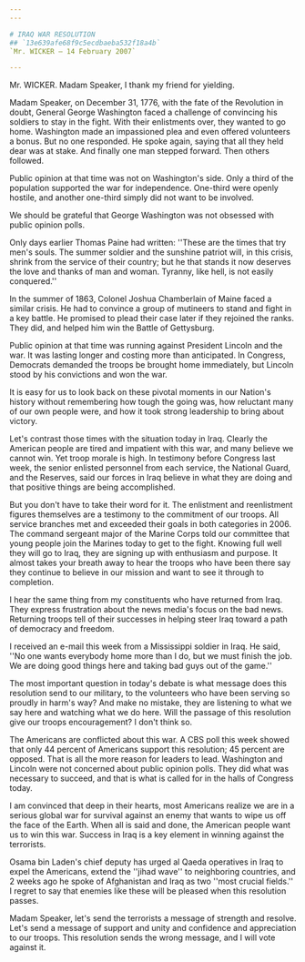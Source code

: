 ```yaml
---
---

# IRAQ WAR RESOLUTION
## `13e639afe68f9c5ecdbaeba532f18a4b`
`Mr. WICKER — 14 February 2007`

---
```



Mr. WICKER. Madam Speaker, I thank my friend for yielding.

Madam Speaker, on December 31, 1776, with the fate of the Revolution 
in doubt, General George Washington faced a challenge of convincing his 
soldiers to stay in the fight. With their enlistments over, they wanted 
to go home. Washington made an impassioned plea and even offered 
volunteers a bonus. But no one responded. He spoke again, saying that 
all they held dear was at stake. And finally one man stepped forward. 
Then others followed.

Public opinion at that time was not on Washington's side. Only a 
third of the population supported the war for independence. One-third 
were openly hostile, and another one-third simply did not want to be 
involved.

We should be grateful that George Washington was not obsessed with 
public opinion polls.

Only days earlier Thomas Paine had written: ''These are the times 
that try men's souls. The summer soldier and the sunshine patriot will, 
in this crisis, shrink from the service of their country; but he that 
stands it now deserves the love and thanks of man and woman. Tyranny, 
like hell, is not easily conquered.''

In the summer of 1863, Colonel Joshua Chamberlain of Maine faced a 
similar crisis. He had to convince a group of mutineers to stand and 
fight in a key battle. He promised to plead their case later if they 
rejoined the ranks. They did, and helped him win the Battle of 
Gettysburg.

Public opinion at that time was running against President Lincoln and 
the war. It was lasting longer and costing more than anticipated. In 
Congress, Democrats demanded the troops be brought home immediately, 
but Lincoln stood by his convictions and won the war.

It is easy for us to look back on these pivotal moments in our 
Nation's history without remembering how tough the going was, how 
reluctant many of our own people were, and how it took strong 
leadership to bring about victory.

Let's contrast those times with the situation today in Iraq. Clearly 
the American people are tired and impatient with this war, and many 
believe we cannot win. Yet troop morale is high. In testimony before 
Congress last week, the senior enlisted personnel from each service, 
the National Guard, and the Reserves, said our forces in Iraq believe 
in what they are doing and that positive things are being accomplished.

But you don't have to take their word for it. The enlistment and 
reenlistment figures themselves are a testimony to the commitment of 
our troops. All service branches met and exceeded their goals in both 
categories in 2006. The command sergeant major of the Marine Corps told 
our committee that young people join the Marines today to get to the 
fight. Knowing full well they will go to Iraq, they are signing up with 
enthusiasm and purpose. It almost takes your breath away to hear the 
troops who have been there say they continue to believe in our mission 
and want to see it through to completion.

I hear the same thing from my constituents who have returned from 
Iraq. They express frustration about the news media's focus on the bad 
news. Returning troops tell of their successes in helping steer Iraq 
toward a path of democracy and freedom.

I received an e-mail this week from a Mississippi soldier in Iraq. He 
said, ''No one wants everybody home more than I do, but we must finish 
the job. We are doing good things here and taking bad guys out of the 
game.''

The most important question in today's debate is what message does 
this resolution send to our military, to the volunteers who have been 
serving so proudly in harm's way? And make no mistake, they are 
listening to what we say here and watching what we do here. Will the 
passage of this resolution give our troops encouragement? I don't think 
so.

The Americans are conflicted about this war. A CBS poll this week 
showed that only 44 percent of Americans support this resolution; 45 
percent are opposed. That is all the more reason for leaders to lead. 
Washington and Lincoln were not concerned about public opinion polls. 
They did what was necessary to succeed, and that is what is called for 
in the halls of Congress today.

I am convinced that deep in their hearts, most Americans realize we 
are in a serious global war for survival against an enemy that wants to 
wipe us off the face of the Earth. When all is said and done, the 
American people want us to win this war. Success in Iraq is a key 
element in winning against the terrorists.

Osama bin Laden's chief deputy has urged al Qaeda operatives in Iraq 
to expel the Americans, extend the ''jihad wave'' to neighboring 
countries, and 2 weeks ago he spoke of Afghanistan and Iraq as two 
''most crucial fields.'' I regret to say that enemies like these will 
be pleased when this resolution passes.

Madam Speaker, let's send the terrorists a message of strength and 
resolve. Let's send a message of support and unity and confidence and 
appreciation to our troops. This resolution sends the wrong message, 
and I will vote against it.

